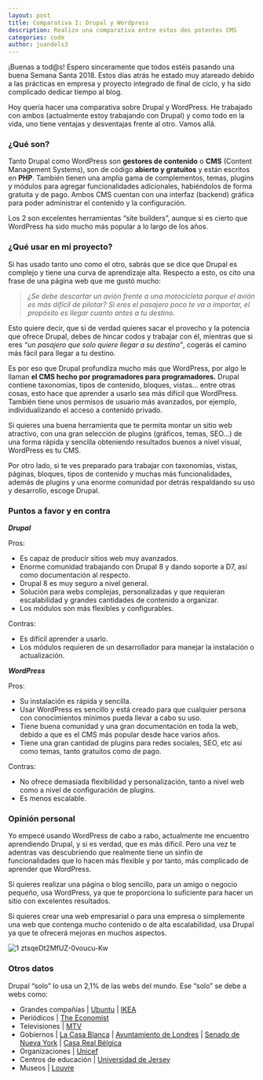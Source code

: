 ```yaml
---
layout: post
title: Comparativa I: Drupal y Wordpress
description: Realizo una comparativa entre estos dos potentes CMS
categories: code
author: juandels3
---
```



¡Buenas a tod@s! Espero sinceramente que todos estéis pasando una buena Semana Santa 2018. Estos días atrás he estado muy atareado debido a las prácticas en empresa y proyecto integrado de final de ciclo, y ha sido complicado dedicar tiempo al blog.

Hoy quería hacer una comparativa sobre Drupal y WordPress. He trabajado con ambos (actualmente estoy trabajando con Drupal) y como todo en la vida, uno tiene ventajas y desventajas frente al otro. Vamos allá.

### ¿Qué son?

Tanto Drupal como WordPress son **gestores de contenido** o **CMS** (Content Management Systems), son de código **abierto y gratuitos** y están escritos en **PHP**. También tienen una amplia gama de complementos, temas, plugins y módulos para agregar funcionalidades adicionales, habiéndolos de forma gratuita y de pago. Ambos CMS cuentan con una interfaz (backend) gráfica para poder administrar el contenido y la configuración.

Los 2 son excelentes herramientas “site builders”, aunque si es cierto que WordPress ha sido mucho más popular a lo largo de los años.

### ¿Qué usar en mi proyecto?

Si has usado tanto uno como el otro, sabrás que se dice que Drupal es complejo y tiene una curva de aprendizaje alta. Respecto a esto, os cito una frase de una página web que me gustó mucho:

> _¿Se debe descartar un avión frente a una motocicleta porque el avión es más difícil de pilotar? Si eres el pasajero poco te va a importar, el propósito es llegar cuanto antes a tu destino._

Esto quiere decir, que si de verdad quieres sacar el provecho y la potencia que ofrece Drupal, debes de hincar codos y trabajar con él, mientras que si eres _“un pasajero que solo quiere llegar a su destino”_, cogerás el camino más fácil para llegar a tu destino.

Es por eso que Drupal profundiza mucho más que WordPress, por algo le llaman **el CMS hecho por programadores para programadores.** Drupal contiene taxonomías, tipos de contenido, bloques, vistas… entre otras cosas, esto hace que aprender a usarlo sea más difícil que WordPress. También tiene unos permisos de usuario más avanzados, por ejemplo, individualizando el acceso a contenido privado.

Si quieres una buena herramienta que te permita montar un sitio web atractivo, con una gran selección de plugins (gráficos, temas, SEO…) de una forma rápida y sencilla obteniendo resultados buenos a nivel visual, WordPress es tu CMS.

Por otro lado, si te ves preparado para trabajar con taxonomías, vistas, páginas, bloques, tipos de contenido y muchas más funcionalidades, además de plugins y una enorme comunidad por detrás respaldando su uso y desarrollo, escoge Drupal.

### Puntos a favor y en contra

_**Drupal**_

Pros:

-   Es capaz de producir sitios web muy avanzados.
-   Enorme comunidad trabajando con Drupal 8 y dando soporte a D7, así como documentación al respecto.
-   Drupal 8 es muy seguro a nivel general.
-   Solución para webs complejas, personalizadas y que requieran escalabilidad y grandes cantidades de contenido a organizar.
-   Los módulos son más flexibles y configurables.

Contras:

-   Es difícil aprender a usarlo.
-   Los módulos requieren de un desarrollador para manejar la instalación o actualización.

_**WordPress**_

Pros:

-   Su instalación es rápida y sencilla.
-   Usar WordPress es sencillo y está creado para que cualquier persona con conocimientos mínimos pueda llevar a cabo su uso.
-   Tiene buena comunidad y una gran documentación en toda la web, debido a que es el CMS más popular desde hace varios años.
-   Tiene una gran cantidad de plugins para redes sociales, SEO, etc así como temas, tanto gratuitos como de pago.

Contras:

-   No ofrece demasiada flexibilidad y personalización, tanto a nivel web como a nivel de configuración de plugins.
-   Es menos escalable.

### Opinión personal

Yo empecé usando WordPress de cabo a rabo, actualmente me encuentro aprendiendo Drupal, y si es verdad, que es más difícil. Pero una vez te adentras vas descubriendo que realmente tiene un sinfín de funcionalidades que lo hacen más flexible y por tanto, más complicado de aprender que WordPress.

Si quieres realizar una página o blog sencillo, para un amigo o negocio pequeño, usa WordPress, ya que te proporciona lo suficiente para hacer un sitio con excelentes resultados.

Si quieres crear una web empresarial o para una empresa o simplemente una web que contenga mucho contenido o de alta escalabilidad, usa Drupal ya que te ofrecerá mejoras en muchos aspectos.

![1 ztsqeDt2MfUZ-0voucu-Kw](https://thindev.files.wordpress.com/2018/03/1-ztsqedt2mfuz-0voucu-kw.jpeg?w=1000)

### Otros datos

Drupal “solo” lo usa un 2,1% de las webs del mundo. Ese “solo” se debe a webs como:

-   Grandes compañías | [Ubuntu](http://www.ubuntu.com/) | [IKEA](http://livethemma.ikea.se/play)
-   Periódicos | [The Economist](http://www.economist.com/)
-   Televisiones | [MTV](http://www.mtv.co.uk)
-   Gobiernos | [La Casa Blanca](http://www.whitehouse.gov/) | [Ayuntamiento de Londres](http://www.london.gov.uk/) | [Senado de Nueva York](http://www.nysenate.gov/) | [Casa Real Bélgica](http://www.monarchie.be)
-   Organizaciones | [Unicef](http://www.unicef.be/fr)
-   Centros de educación | [Universidad de Jersey](http://www.rutgers.edu/)
-   Museos | [Louvre](http://louvre.fr)